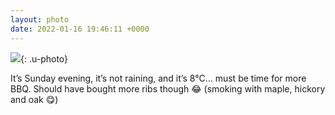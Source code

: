 ```yaml
---
layout: photo
date: 2022-01-16 19:46:11 +0000
---
```

![](https://colinseymour.co.uk/img/b02b0e14b5082a37565aece89d38e598088f90d3445f82fce0115fb8c381cf93.jpeg){: .u-photo}
  
It’s Sunday evening, it’s not raining, and it’s 8°C… must be time for more BBQ. Should have bought more ribs though 😂 (smoking with maple, hickory and oak 😋)

